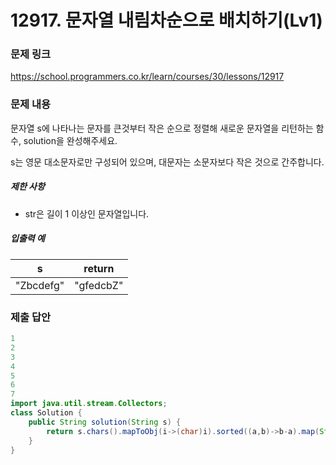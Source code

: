 # 12917. 문자열 내림차순으로 배치하기(Lv1)
### 문제 링크
https://school.programmers.co.kr/learn/courses/30/lessons/12917
### 문제 내용
문자열 s에 나타나는 문자를 큰것부터 작은 순으로 정렬해 새로운 문자열을 리턴하는 함수, solution을 완성해주세요.  

s는 영문 대소문자로만 구성되어 있으며, 대문자는 소문자보다 작은 것으로 간주합니다.

##### 제한 사항

* str은 길이 1 이상인 문자열입니다.

##### 입출력 예

|     s     |  return   |
|-----------|-----------|
| "Zbcdefg" | "gfedcbZ" |


### 제출 답안
```java
1
2
3
4
5
6
7
import java.util.stream.Collectors;
class Solution {
    public String solution(String s) {
        return s.chars().mapToObj(i->(char)i).sorted((a,b)->b-a).map(String::valueOf).collect(Collectors.joining());
    }
}
```
